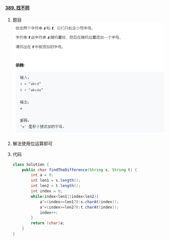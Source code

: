 #### [389. 找不同](https://leetcode-cn.com/problems/find-the-difference/)

1. 题目![](https://github.com/UchinoMENG/person_leetcode_record/blob/master/Leetcode%E9%A2%98%E7%9B%AE%E5%9B%BE%E7%89%87/389.%E6%89%BE%E4%B8%8D%E5%90%8C.png?raw=true)

2. 解法使用位运算即可

3. 代码

   ```java
   class Solution {
       public char findTheDifference(String s, String t) {
           int a = 0;
           int len1 = s.length();
           int len2 = t.length();
           int index = 0;
           while(index<len1||index<len2){
               a^=(index>=len1?0:s.charAt(index));
               a^=(index>=len2?0:t.charAt(index));
               index++;
           }
           return (char)a;
       }
   }
   ```

   

   

   

   

   

   